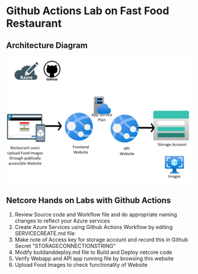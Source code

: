 # Github Actions Lab on Fast Food Restaurant

## Architecture Diagram

![fastfoodarchitecture](/FastFoodArchitecture.JPG)


## Netcore Hands on Labs with Github Actions

1. Review Source code and Workflow file and do appropriate naming changes to reflect your Azure services
2. Create Azure Services using Github Actions Workflow by editing SERVICECREATE.md file
3. Make note of Access key for storage account and record this in Github Secret "STORAGECONNECTIONSTRING"
4. Modify buildanddeploy.md file to Build and Deploy netcore code
5. Verify Webapp and API app running file by browsing this website
6. Upload Food Images to check functionality of Website
